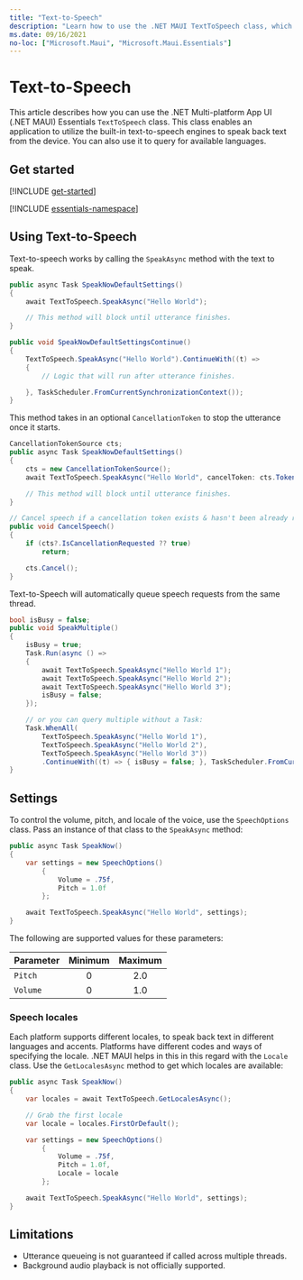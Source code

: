 ```yaml
---
title: "Text-to-Speech"
description: "Learn how to use the .NET MAUI TextToSpeech class, which enables an application utilize the built in text-to-speech engines to speak back text from the device."
ms.date: 09/16/2021
no-loc: ["Microsoft.Maui", "Microsoft.Maui.Essentials"]
---
```


# Text-to-Speech

This article describes how you can use the .NET Multi-platform App UI (.NET MAUI) Essentials `TextToSpeech` class. This class enables an application to utilize the built-in text-to-speech engines to speak back text from the device. You can also use it to query for available languages.

## Get started

[!INCLUDE [get-started](../includes/get-started.md)]

[!INCLUDE [essentials-namespace](../includes/essentials-namespace.md)]

## Using Text-to-Speech

Text-to-speech works by calling the `SpeakAsync` method with the text to speak.

```csharp
public async Task SpeakNowDefaultSettings()
{
    await TextToSpeech.SpeakAsync("Hello World");

    // This method will block until utterance finishes.
}

public void SpeakNowDefaultSettingsContinue()
{
    TextToSpeech.SpeakAsync("Hello World").ContinueWith((t) =>
    {
        // Logic that will run after utterance finishes.

    }, TaskScheduler.FromCurrentSynchronizationContext());
}
```

This method takes in an optional `CancellationToken` to stop the utterance once it starts.

<!-- TODO: The note below about an async call blocking seems to contradict the speak SpeakMultiple idea of queueing multiple. How can it queue if it blocks? -->

```csharp
CancellationTokenSource cts;
public async Task SpeakNowDefaultSettings()
{
    cts = new CancellationTokenSource();
    await TextToSpeech.SpeakAsync("Hello World", cancelToken: cts.Token);

    // This method will block until utterance finishes.
}

// Cancel speech if a cancellation token exists & hasn't been already requested.
public void CancelSpeech()
{
    if (cts?.IsCancellationRequested ?? true)
        return;

    cts.Cancel();
}
```

Text-to-Speech will automatically queue speech requests from the same thread.

```csharp
bool isBusy = false;
public void SpeakMultiple()
{
    isBusy = true;
    Task.Run(async () =>
    {
        await TextToSpeech.SpeakAsync("Hello World 1");
        await TextToSpeech.SpeakAsync("Hello World 2");
        await TextToSpeech.SpeakAsync("Hello World 3");
        isBusy = false;
    });

    // or you can query multiple without a Task:
    Task.WhenAll(
        TextToSpeech.SpeakAsync("Hello World 1"),
        TextToSpeech.SpeakAsync("Hello World 2"),
        TextToSpeech.SpeakAsync("Hello World 3"))
        .ContinueWith((t) => { isBusy = false; }, TaskScheduler.FromCurrentSynchronizationContext());
}
```

## Settings

To control the volume, pitch, and locale of the voice, use the `SpeechOptions` class. Pass an instance of that class to the `SpeakAsync` method:

```csharp
public async Task SpeakNow()
{
    var settings = new SpeechOptions()
        {
            Volume = .75f,
            Pitch = 1.0f
        };

    await TextToSpeech.SpeakAsync("Hello World", settings);
}
```

The following are supported values for these parameters:

| Parameter | Minimum | Maximum |
|-----------|:-------:|:-------:|
| `Pitch`     | 0       | 2.0     |
| `Volume`    | 0       | 1.0     |

### Speech locales

Each platform supports different locales, to speak back text in different languages and accents. Platforms have different codes and ways of specifying the locale. .NET MAUI helps in this in this regard with the `Locale` class. Use the `GetLocalesAsync` method to get which locales are available:

```csharp
public async Task SpeakNow()
{
    var locales = await TextToSpeech.GetLocalesAsync();

    // Grab the first locale
    var locale = locales.FirstOrDefault();

    var settings = new SpeechOptions()
        {
            Volume = .75f,
            Pitch = 1.0f,
            Locale = locale
        };

    await TextToSpeech.SpeakAsync("Hello World", settings);
}
```

## Limitations

- Utterance queueing is not guaranteed if called across multiple threads.
- Background audio playback is not officially supported.
